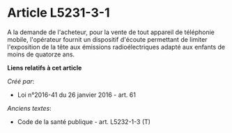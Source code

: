# Article L5231-3-1

A la demande de l'acheteur, pour la vente de tout appareil de téléphonie mobile, l'opérateur fournit un dispositif d'écoute
permettant de limiter l'exposition de la tête aux émissions radioélectriques adapté aux enfants de moins de quatorze ans.

**Liens relatifs à cet article**

_Créé par_:

  - Loi n°2016-41 du 26 janvier 2016 - art. 61

_Anciens textes_:

  - Code de la santé publique - art. L5232-1-3 (T)
